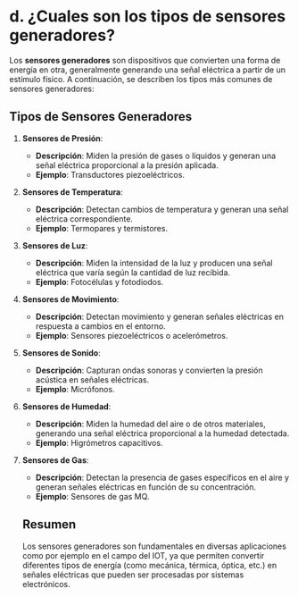 # d. ¿Cuales son los tipos de sensores generadores?

Los **sensores generadores** son dispositivos que convierten una forma de energía en otra, generalmente generando una señal eléctrica a partir de un estímulo físico. A continuación, se describen los tipos más comunes de sensores generadores:

## Tipos de Sensores Generadores

1.  **Sensores de Presión**:
    
    -   **Descripción**: Miden la presión de gases o líquidos y generan una señal eléctrica proporcional a la presión aplicada.
    -   **Ejemplo**: Transductores piezoeléctricos.
    
2.  **Sensores de Temperatura**:
    
    -   **Descripción**: Detectan cambios de temperatura y generan una señal eléctrica correspondiente.
    -   **Ejemplo**: Termopares y termistores.
    
3.  **Sensores de Luz**:
    
    -   **Descripción**: Miden la intensidad de la luz y producen una señal eléctrica que varía según la cantidad de luz recibida.
    -   **Ejemplo**: Fotocélulas y fotodiodos.
    
4.  **Sensores de Movimiento**:
    
    -   **Descripción**: Detectan movimiento y generan señales eléctricas en respuesta a cambios en el entorno.
    -   **Ejemplo**: Sensores piezoeléctricos o acelerómetros.
    
5.  **Sensores de Sonido**:
    
    -   **Descripción**: Capturan ondas sonoras y convierten la presión acústica en señales eléctricas.
    -   **Ejemplo**: Micrófonos.
    
6.  **Sensores de Humedad**:
    
    -   **Descripción**: Miden la humedad del aire o de otros materiales, generando una señal eléctrica proporcional a la humedad detectada.
    -   **Ejemplo**: Higrómetros capacitivos.
    
7.  **Sensores de Gas**:
    
    -   **Descripción**: Detectan la presencia de gases específicos en el aire y generan señales eléctricas en función de su concentración.
    -   **Ejemplo**: Sensores de gas MQ.
    

      ## Resumen

    Los sensores generadores son fundamentales en diversas aplicaciones como por ejemplo en el campo del IOT, ya que permiten convertir diferentes tipos de energía (como mecánica,             térmica, óptica, etc.) en señales eléctricas que pueden ser procesadas por sistemas electrónicos.
